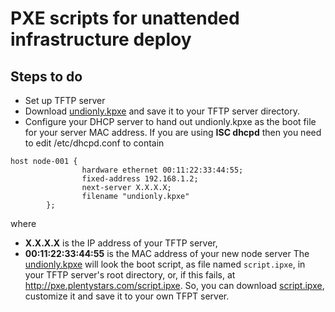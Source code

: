 # PXE scripts for unattended infrastructure deploy
## Steps to do
* Set up TFTP server
* Download <a href="undionly.kpxe">undionly.kpxe</a> and save it to your TFTP server directory.
* Configure your DHCP server to hand out undionly.kpxe as the boot file for your server MAC address. If you are using  <b>ISC dhcpd</b> then you need to edit /etc/dhcpd.conf to contain
```
host node-001 {
                hardware ethernet 00:11:22:33:44:55;
                fixed-address 192.168.1.2;
                next-server X.X.X.X;
                filename "undionly.kpxe"
        };
```
where 
- <strong>X.X.X.X</strong> is the IP address of your TFTP server, 
- <strong>00:11:22:33:44:55</strong> is the MAC address of your new node server
The <a href="undionly.kpxe">undionly.kpxe</a> will look the boot script, as file named <code>script.ipxe</code>, in your TFTP server's root directory, or, if this fails, at <a href="http://pxe.plentystars.com/script.ipxe">http://pxe.plentystars.com/script.ipxe</a>. So, you can download <a href="script.ipxe">script.ipxe</a>, customize it and save it to your own TFPT server.
